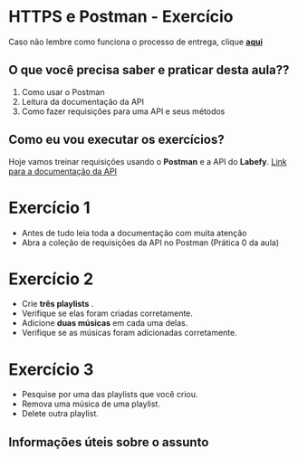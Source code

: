 # HTTPS e Postman - Exercício

Caso não lembre como funciona o processo de entrega, clique [**aqui**](https://github.com/labenuexercicios/instrucoes-entrega)

## O que você precisa saber e praticar desta aula??
1. Como usar o Postman
2. Leitura da documentação da API
3. Como fazer requisições para uma API e seus métodos


## Como eu vou executar os exercícios?
Hoje vamos treinar requisições usando o **Postman** e a API do **Labefy**.
[Link para a documentação da API](https://documenter.getpostman.com/view/7549981/SztBc8eT?version=latest)


# Exercício 1
- Antes de tudo leia toda a documentação com muita atenção
- Abra a coleção de requisições da API no Postman (Prática 0 da aula)

# Exercício 2
- Crie **três playlists** .
- Verifique se elas foram criadas corretamente.
- Adicione **duas músicas** em cada uma delas.
- Verifique se as músicas foram adicionadas corretamente.


# Exercício 3
- Pesquise por uma das playlists que você criou.
- Remova uma música de uma playlist.
- Delete outra playlist.


## Informações úteis sobre o assunto


